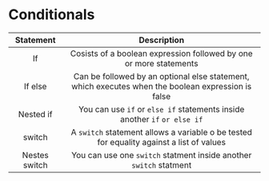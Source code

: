 # Conditionals

| Statement | Description |
|:---------:|:-----------:|
| If | Cosists of a boolean expression followed by one or more statements |
| If else | Can be followed by an optional else statement, which executes when the boolean expression is false |
| Nested if | You can use ``if`` or ``else if`` statements inside another ``if`` ``or else if`` |
| switch | A `switch` statement allows a variable o be tested for equality against a list of values |
| Nestes switch | You can use one `switch` statment inside another `switch` statment |
